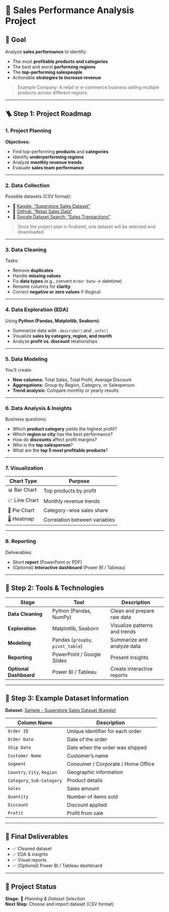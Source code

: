 # 🧭 Sales Performance Analysis Project

## 🎯 Goal
Analyze **sales performance** to identify:
- The most **profitable products and categories**
- The best and worst **performing regions**
- The **top-performing salespeople**
- Actionable **strategies to increase revenue**

> Example Company: A retail or e-commerce business selling multiple products across different regions.

---

## 🪜 Step 1: Project Roadmap

### 1. Project Planning
**Objectives:**
- Find top-performing **products** and **categories**
- Identify **underperforming regions**
- Analyze **monthly revenue trends**
- Evaluate **sales team performance**

---

### 2. Data Collection
Possible datasets (CSV format):

- 📂 [Kaggle: “Superstore Sales Dataset”](https://www.kaggle.com/datasets)
- 📂 [GitHub: “Retail Sales Data”](https://github.com/search?q=retail+sales+data)
- 📂 [Google Dataset Search: “Sales Transactions”](https://datasetsearch.research.google.com/)

> Once the project plan is finalized, one dataset will be selected and downloaded.

---

### 3. Data Cleaning
Tasks:
- Remove **duplicates**
- Handle **missing values**
- Fix **data types** (e.g., convert `Order Date` → datetime)
- Rename columns for **clarity**
- Correct **negative or zero values** if illogical

---

### 4. Data Exploration (EDA)
Using **Python (Pandas, Matplotlib, Seaborn)**:
- Summarize data with `.describe()` and `.info()`
- Visualize **sales by category, region, and month**
- Analyze **profit vs. discount** relationships

---

### 5. Data Modeling
You’ll create:
- **New columns:** Total Sales, Total Profit, Average Discount
- **Aggregations:** Group by Region, Category, or Salesperson
- **Trend analysis:** Compare monthly or yearly results

---

### 6. Data Analysis & Insights
Business questions:
- Which **product category** yields the highest profit?
- Which **region or city** has the best performance?
- How do **discounts** affect profit margins?
- Who is the **top salesperson**?
- What are the **top 5 most profitable products**?

---

### 7. Visualization
| Chart Type | Purpose |
|-------------|----------|
| 📊 Bar Chart | Top products by profit |
| 📈 Line Chart | Monthly revenue trends |
| 🥧 Pie Chart | Category-wise sales share |
| 🌡️ Heatmap | Correlation between variables |

---

### 8. Reporting
Deliverables:
- Short **report** (PowerPoint or PDF)
- *(Optional)* **Interactive dashboard** (Power BI / Tableau)

---

## 🧰 Step 2: Tools & Technologies

| Stage | Tool | Description |
|--------|------|-------------|
| **Data Cleaning** | Python (Pandas, NumPy) | Clean and prepare raw data |
| **Exploration** | Matplotlib, Seaborn | Visualize patterns and trends |
| **Modeling** | Pandas (`groupby`, `pivot_table`) | Summarize and analyze data |
| **Reporting** | PowerPoint / Google Slides | Present insights |
| **Optional Dashboard** | Power BI / Tableau | Create interactive reports |

---

## 🧩 Step 3: Example Dataset Information

**Dataset:** [Sample - Superstore Sales Dataset (Kaggle)](https://www.kaggle.com/datasets)

| Column Name | Description |
|--------------|-------------|
| `Order ID` | Unique identifier for each order |
| `Order Date` | Date of the order |
| `Ship Date` | Date when the order was shipped |
| `Customer Name` | Customer’s name |
| `Segment` | Consumer / Corporate / Home Office |
| `Country`, `City`, `Region` | Geographic information |
| `Category`, `Sub-Category` | Product details |
| `Sales` | Sales amount |
| `Quantity` | Number of items sold |
| `Discount` | Discount applied |
| `Profit` | Profit from sale |

---

## 🚀 Final Deliverables
- ✅ Cleaned dataset  
- ✅ EDA & insights  
- ✅ Visual reports  
- ✅ *(Optional)* Power BI / Tableau dashboard

---

## 📅 Project Status
**Stage:** 🧩 *Planning & Dataset Selection*  
**Next Step:** Choose and import dataset (CSV format)
